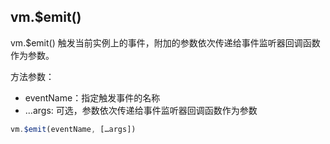 
## vm.$emit()
vm.$emit() 触发当前实例上的事件，附加的参数依次传递给事件监听器回调函数作为参数。

方法参数：
* eventName：指定触发事件的名称
* ...args: 可选，参数依次传递给事件监听器回调函数作为参数
```js
vm.$emit(eventName, […args])
```
